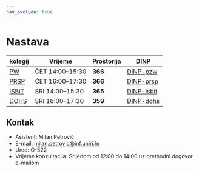 ```yaml
---
nav_exclude: true
---
```


# Nastava 

| kolegij  |    Vrijeme | Prostorija    |    DINP        |
| ------ | -------------- |------- | --------------------- |
| [PW](../pzw/pw-start) | ČET 14:00–15:30 | **366** | [DINP-pzw](https://www.inf.uniri.hr/images/nastava/izvedbeni/2022_2023/PDS/3_godina/DINP_PW_2022_2023.pdf) | 
| [PRSP](../prsp/prsp-start) | ČET 16:00–17:30 | **366** | [DINP-prsp](https://www.inf.uniri.hr/images/nastava/izvedbeni/2022_2023/PDS/3_godina/DINP_PRSP_2022_2023.pdf) | 
| [ISBiT](../isbit/isbit-start) | SRI 14:00–15:30 | **365** | [DINP-isbit](https://www.inf.uniri.hr/images/nastava/izvedbeni/2022_2023/DS/1_godina/DINP_ISBT_2022_2023.pdf) | 
| [DOHS](../dohs/dohs-start) |SRI 16:00–17:30 | **359** | [DINP-dohs](https://www.inf.uniri.hr/images/nastava/izvedbeni/2022_2023/DS/1_godina/DINP_DOHS_2022_2023.pdf) | 


## Kontak

- Asistent: Milan Petrović
- E-mail: milan.petrovic@inf.uniri.hr
- Ured: O-522
- Vrijeme konzultacija: Srijedom od 12:00 do 14:00 uz prethodni dogovor e-mailom